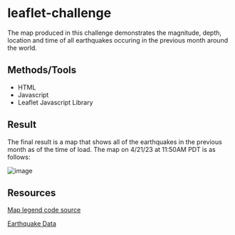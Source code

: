 # leaflet-challenge

The map produced in this challenge demonstrates the magnitude, depth, location and time of all earthquakes occuring in the previous month around the world.

## Methods/Tools
- HTML
- Javascript
- Leaflet Javascript Library

## Result

The final result is a map that shows all of the earthquakes in the previous month as of the time of load. The map on 4/21/23 at 11:50AM PDT is as follows:

![image](https://user-images.githubusercontent.com/118322354/233713071-924f8029-e0b5-4d00-983c-0fa5c2798718.png)

## Resources
[Map legend code source](https://www.igismap.com/legend-in-leafletjs-map-with-topojson/)

[Earthquake Data](https://earthquake.usgs.gov/earthquakes/feed/v1.0/summary/all_month.geojson)
